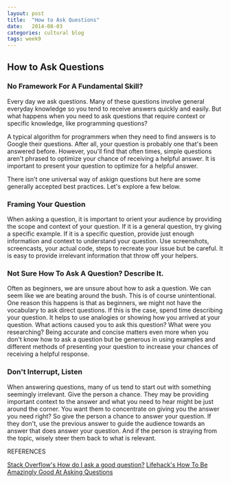 ```yaml
---
layout: post
title:  "How to Ask Questions"
date:   2014-08-03
categories: cultural blog
tags: week9
---
```


<section>
	<h2>How to Ask Questions</h2>
	<article>
		<h3>No Framework For A Fundamental Skill?</h3>
		<p>
			Every day we ask questions. Many of these questions involve general everyday knowledge so you tend to receive answers quickly and easily. But what happens when you need to ask questions that require context or specific knowledge, like programming questions?
		</p>
			A typical algorithm for programmers when they need to find answers is to Google their questions. After all, your question is probably one that's been answered before. However, you'll find that often times, simple questions aren't phrased to optimize your chance of receiving a helpful answer. It is important to present your question to optimize for a helpful answer.
		</p>
		<p>
			There isn't one universal way of askign questions but here are some generally accepted best practices. Let's explore a few below.
		</p>
	</article>
	<article>
		<h3>Framing Your Question</h3>
		<p>
			When asking a question, it is important to orient your audience by providing the scope and context of your question. If it is a general question, try giving a specific example. If it is a specific question, provide just enough information and context to understand your question. Use screenshots, screencasts, your actual code, steps to recreate your issue but be careful. It is easy to provide irrelevant information that throw off your helpers.
		</p>
	</article>
	<article>
		<h3>Not Sure How To Ask A Question? Describe It.</h3>
		<p>
			Often as beginners, we are unsure about how to ask a question. We can seem like we are beating around the bush. This is of course unintentional. One reason this happens is that as beginners, we might not have the vocabulary to ask direct questions. If this is the case, spend time describing your question. It helps to use analogies or showing how you arrived at your question. What actions caused you to ask this question? What were you researching? Being accurate and concise matters even more when you don't know how to ask a question but be generous in using examples and different methods of presenting your question to increase your chances of receiving a helpful response.
		</p>
	</article>
	<article>
	</article>
	<article>
		<h3>Don't Interrupt, Listen</h3>
		<p>
			When answering questions, many of us tend to start out with something seemingly irrelevant. Give the person a chance. They may be providing important context to the answer and what you need to hear might be just around the corner. You want them to concentrate on giving you the answer you need right? So give the person a chance to answer your question. If they don't, use the previous answer to guide the audience towards an answer that does answer your question. And if the person is straying from the topic, wisely steer them back to what is relevant.
		</p>
	</article>
</section>

REFERENCES

[Stack Overflow's How do I ask a good question?](http://stackoverflow.com/help/how-to-ask)
[Lifehack's How To Be Amazingly Good At Asking Questions](http://www.lifehack.org/articles/communication/how-amazingly-good-asking-questions.html)
